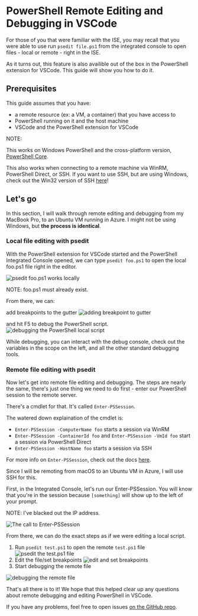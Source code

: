 # PowerShell Remote Editing and Debugging in VSCode

For those of you that were familiar with the ISE, you may recall that you were able to use run `psedit file.ps1` from the integrated console to open files - local or remote - right in the ISE.

As it turns out, this feature is also availible out of the box in the PowerShell extension for VSCode. This guide will show you how to do it.

## Prerequisites

This guide assumes that you have:

* a remote resource (ex: a VM, a container) that you have access to
* PowerShell running on it and the host machine
* VSCode and the PowerShell extension for VSCode

NOTE:

This works on Windows PowerShell and the cross-platform version, [PowerShell Core](https://github.com/powershell/powershell).

This also works when connecting to a remote machine via WinRM, PowerShell Direct, or SSH. If you want to use SSH, but are using Windows, check out the Win32 version of SSH [here](https://github.com/PowerShell/Win32-OpenSSH)!

## Let's go

In this section, I will walk through remote editing and debugging from my MacBook Pro, to an Ubuntu VM running in Azure. I might not be using Windows, but **the process is identical**.

### Local file editing with psedit

With the PowerShell extension for VSCode started and the PowerShell Integrated Console opened, we can type `psedit foo.ps1` to open the local foo.ps1 file right in the editor.

![psedit foo.ps1 works locally](assets/pseditlocal.png)

NOTE: foo.ps1 must already exist.

From there, we can:

add breakpoints to the gutter
![adding breakpoint to gutter](assets/addbreakpoints.png)

and hit F5 to debug the PowerShell script.
![debugging the PowerShell local script](assets/debugging.png)

While debugging, you can interact with the debug console, check out the variables in the scope on the left, and all the other standard debugging tools.

### Remote file editing with psedit

Now let's get into remote file editing and debugging. The steps are nearly the same, there's just one thing we need to do first - enter our PowerShell session to the remote server.

There's a cmdlet for that. It's called `Enter-PSSession`.

The watered down explaination of the cmdlet is:

* `Enter-PSSession -ComputerName foo` starts a session via WinRM
* `Enter-PSSession -ContainerId foo` and `Enter-PSSession -VmId foo` start a session via PowerShell Direct
* `Enter-PSSession -HostName foo` starts a session via SSH

For more info on `Enter-PSSession`, check out the docs [here](https://docs.microsoft.com/en-us/powershell/module/microsoft.powershell.core/enter-pssession?view=powershell-6).

Since I will be remoting from macOS to an Ubuntu VM in Azure, I will use SSH for this.

First, in the Integrated Console, let's run our Enter-PSSession. You will know that you're in the session because `[something]` will show up to the left of your prompt.

NOTE: I've blacked out the IP address.

![The call to Enter-PSSession](assets/enterpssession.png)

From there, we can do the exact steps as if we were editing a local script.

1. Run `psedit test.ps1` to open the remote `test.ps1` file
![psedit the test.ps1 file](assets/pseditremote.png)
2. Edit the file/set breakpoints
![edit and set breakpoints](assets/addbreakpointremote.png)
3. Start debugging the remote file

![debugging the remote file](assets/debuggingremote.png)

That's all there is to it! We hope that this helped clear up any questions about remote debugging and editing PowerShell in VSCode.

If you have any problems, feel free to open issues [on the GitHub repo](http://github.com/powershell/vscode-powershell).